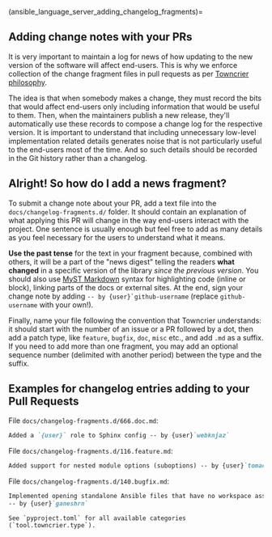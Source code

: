 <!-- markdownlint-disable first-line-heading -->

(ansible_language_server_adding_changelog_fragments)=

## Adding change notes with your PRs

It is very important to maintain a log for news of how updating to the new
version of the software will affect end-users. This is why we enforce collection
of the change fragment files in pull requests as per [Towncrier
philosophy][towncrier-philosophy].

The idea is that when somebody makes a change, they must record the bits that
would affect end-users only including information that would be useful to them.
Then, when the maintainers publish a new release, they'll automatically use
these records to compose a change log for the respective version. It is
important to understand that including unnecessary low-level implementation
related details generates noise that is not particularly useful to the end-users
most of the time. And so such details should be recorded in the Git history
rather than a changelog.

## Alright! So how do I add a news fragment?

To submit a change note about your PR, add a text file into the
`docs/changelog-fragments.d/` folder. It should contain an explanation of what
applying this PR will change in the way end-users interact with the project. One
sentence is usually enough but feel free to add as many details as you feel
necessary for the users to understand what it means.

**Use the past tense** for the text in your fragment because, combined with
others, it will be a part of the "news digest" telling the readers **what
changed** in a specific version of the library _since the previous version_. You
should also use [MyST Markdown][myst-md] syntax for highlighting code (inline or
block), linking parts of the docs or external sites. At the end, sign your
change note by adding `` -- by {user}`github-username `` (replace
`github-username` with your own!).

Finally, name your file following the convention that Towncrier understands: it
should start with the number of an issue or a PR followed by a dot, then add a
patch type, like `feature`, `bugfix`, `doc`, `misc` etc., and add `.md` as a
suffix. If you need to add more than one fragment, you may add an optional
sequence number (delimited with another period) between the type and the suffix.

## Examples for changelog entries adding to your Pull Requests

File `docs/changelog-fragments.d/666.doc.md`:

```md
Added a `{user}` role to Sphinx config -- by {user}`webknjaz`
```

File `docs/changelog-fragments.d/116.feature.md`:

```md
Added support for nested module options (suboptions) -- by {user}`tomaciazek`
```

File `docs/changelog-fragments.d/140.bugfix.md`:

```md
Implemented opening standalone Ansible files that have no workspace associated
-- by {user}`ganeshrn`
```

```{tip}
See `pyproject.toml` for all available categories
(`tool.towncrier.type`).
```

[myst-md]: https://myst-parser.rtfd.io/en/latest/syntax/syntax.html
[towncrier-philosophy]:
  https://towncrier.readthedocs.io/en/latest/#philosophy
